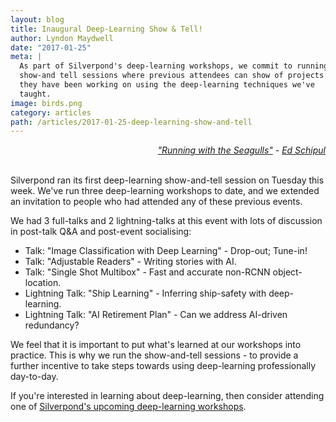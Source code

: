 ```yaml
---
layout: blog
title: Inaugural Deep-Learning Show & Tell!
author: Lyndon Maydwell
date: "2017-01-25"
meta: |
  As part of Silverpond's deep-learning workshops, we commit to running
  show-and tell sessions where previous attendees can show of projects
  they have been working on using the deep-learning techniques we've
  taught.
image: birds.png
category: articles
path: /articles/2017-01-25-deep-learning-show-and-tell
---
```

<div style="text-align: right;">
  <em>
    <a href="https://www.flickr.com/photos/eschipul/386762837/in/photolist-Abg7M-8pu1mW-avBhyk-rNaauJ-6eECAT-efvVak-5aMX1v-4Emsd8-bUbh5B-pPaQhx-4v1shB-7LpFkX-5TcA2w-pmRV9n-6QVzSt-r9V4K1-bG8PHi-pougVV-bpvrin-6gK62X-G9QvSn-7FMbYX-6QeGEz-PnCbQ-eBWbNx-5CLjvD-okSvMS-ajHhuP-s2T93f-cQdqc5-bUbgsT-3fnMg-oxLNjW-5AkgxX-58piEJ-bUbgE4-f73Khf-5FAji2-bUbgH2-73uih6-bUbgTk-6FGk1x-eSmRdt-9eXeHT-2F8ZK-apuVLw-8XBWdV-on1yn8-nrxgX6-6huG24">"Running with the Seagulls"</a>
    - <a href="https://www.flickr.com/photos/eschipul/">Ed Schipul</a>
  </em>
</div>

<br />


Silverpond ran its first deep-learning show-and-tell session on Tuesday this week.
We've run three deep-learning workshops to date, and we extended an invitation to
people who had attended any of these previous events.

<!--more-->

We had 3 full-talks and 2 lightning-talks at this event with lots of discussion
in post-talk Q&A and post-event socialising:

* Talk: "Image Classification with Deep Learning" - Drop-out; Tune-in!
* Talk: "Adjustable Readers" - Writing stories with AI.
* Talk: "Single Shot Multibox" - Fast and accurate non-RCNN object-location.
* Lightning Talk: "Ship Learning" - Inferring ship-safety with deep-learning.
* Lightning Talk: "AI Retirement Plan" - Can we address AI-driven redundancy?

We feel that it is important to put what's learned at our workshops into practice.
This is why we run the show-and-tell sessions - to provide a further incentive
to take steps towards using deep-learning professionally day-to-day.

If you're interested in learning about deep-learning, then consider attending
one of [Silverpond's upcoming deep-learning workshops](/workshops).
